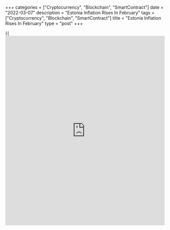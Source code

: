 +++
categories = ["Cryptocurrency", "Blockchain", "SmartContract"]
date = "2022-03-07"
description = "Estonia Inflation Rises In February"
tags = ["Cryptocurrency", "Blockchain", "SmartContract"]
title = "Estonia Inflation Rises In February"
type = "post"
+++

{{<iframe id="large-banner" src="https://www.bounty.group/#slide=1.0" width="100%" height="600" scrolling="no" style="border: 0px solid rgb(216, 221, 230); border-radius: 3px;">}}

Estonia's consumer price inflation accelerated in February, data from
Statistics Estonia showed on Monday.

Consumer prices rose 12.0 percent yearly in February, following an 11.3
percent increase in January.

Cost of goods increased 10.7 percent annually and that of services grew
14.5 percent from the previous year.

"Compared to February 2021, the consumer price index was affected the
most by housing-related price changes, which contributed over a third of
the total rise in the index," Viktoria Trasanov, leading analyst at
Statistics Estonia, said.

Housing costs grew 26.9 percent annually in February and transport costs
rose 17.9 percent. Prices for food and non-alcoholic beverages gained
12.4 percent and those of household goods increased 10.2 percent.

On a monthly basis, consumer prices rose 1.5 percent in February, after
a 0.1 percent rise in the previous month.

For comments and feedback [contact](https://www.playgroundfx.com/contact/): editorial@rtt[news](https://www.letsplayfx.com/blog/forex-news-website/).com

[Economic News][1]

 **What parts of the world are seeing the best (and worst) economic
performances lately? Click[here][2] to check out our [Econ Scorecard][2]
and find out! See up-to-the-moment [ranking](https://www.playgroundfx.com/blog/crypto-exchange-ranking/)s for the best and worst
performers in [GDP][3], [unemployment rate][4], [inflation][2] and much
more.**

   1. www.rtt[news](https://www.letsplayfx.com/blog/forex-news-website/).com/Content/EconomicNews.aspx
   2. www.rtt[news](https://www.letsplayfx.com/blog/forex-news-website/).com/economic-scorecard/world-rank/CPI/highest-performance.aspx
   3. www.rtt[news](https://www.letsplayfx.com/blog/forex-news-website/).com/economic-scorecard/world-rank/GDP/highest-performance.aspx
   4. www.rtt[news](https://www.letsplayfx.com/blog/forex-news-website/).com/economic-scorecard/world-rank/unemployment-rate/lowest-performance.aspx